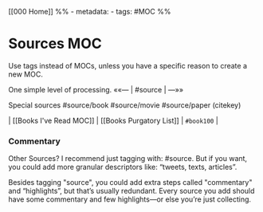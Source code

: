[[000 Home]]
%% - metadata:
	- tags: #MOC %% 
# Sources MOC
Use tags instead of MOCs, unless you have a specific reason to create a new MOC.

One simple level of processing.
««— | #source | —»»

Special sources
#source/book
#source/movie
#source/paper
(citekey)

| [[Books I've Read MOC]] | [[Books Purgatory List]] | `#book100` |

### Commentary
Other Sources? I recommend just tagging with: #source. But if you want, you could add more granular descriptors like: “tweets, texts, articles”.

Besides tagging "source", you could add extra steps called "commentary" and “highlights”, but that’s usually redundant. Every source you add should have some commentary and few highlights—or else you’re just collecting.